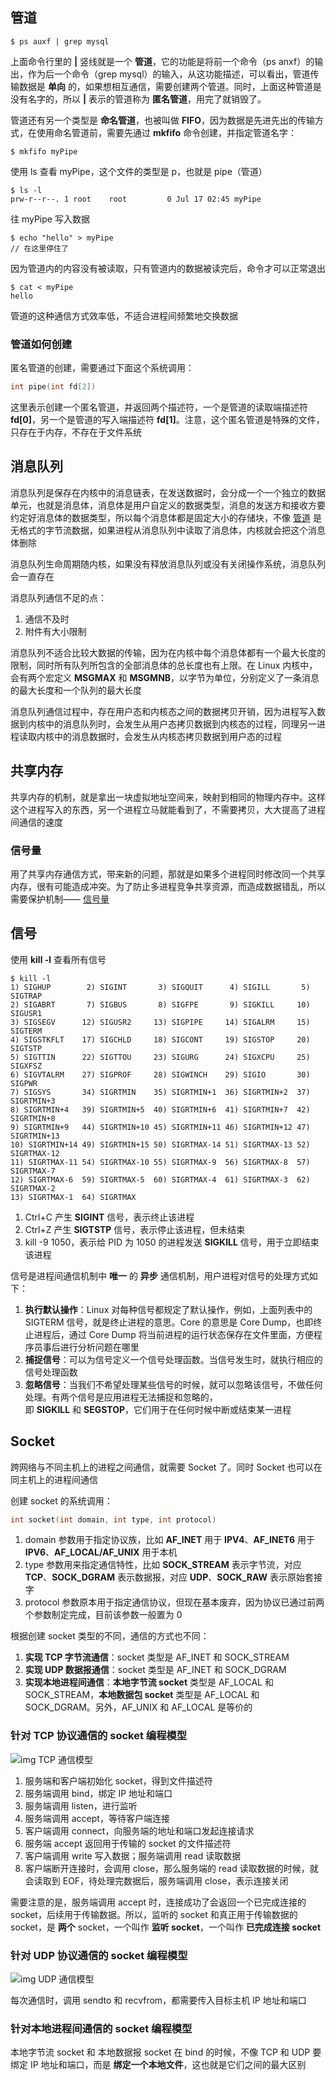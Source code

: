 ## 管道

```shell
$ ps auxf | grep mysql
```

上面命令行里的 **|** 竖线就是一个 **管道**，它的功能是将前一个命令（ps anxf）的输出，作为后一个命令（grep mysql）的输入，从这功能描述，可以看出，管道传输数据是 **单向** 的，如果想相互通信，需要创建两个管道。同时，上面这种管道是没有名字的，所以 **|** 表示的管道称为 **匿名管道**，用完了就销毁了。

管道还有另一个类型是 **命名管道**，也被叫做 **FIFO**，因为数据是先进先出的传输方式，在使用命名管道前，需要先通过 **mkfifo** 命令创建，并指定管道名字：

```shell
$ mkfifo myPipe
```

使用 ls 查看 myPipe，这个文件的类型是 p，也就是 pipe（管道）

```shell
$ ls -l
prw-r--r--. 1 root    root         0 Jul 17 02:45 myPipe
```

往 myPipe 写入数据

```shell
$ echo "hello" > myPipe
// 在这里停住了
```

因为管道内的内容没有被读取，只有管道内的数据被读完后，命令才可以正常退出

```shell
$ cat < myPipe
hello
```

管道的这种通信方式效率低，不适合进程间频繁地交换数据

### 管道如何创建

匿名管道的创建，需要通过下面这个系统调用：

```C
int pipe(int fd[2])
```

这里表示创建一个匿名管道，并返回两个描述符，一个是管道的读取端描述符 **fd\[0\]**，另一个是管道的写入端描述符 **fd\[1\]**。注意，这个匿名管道是特殊的文件，只存在于内存，不存在于文件系统

## 消息队列

消息队列是保存在内核中的消息链表，在发送数据时，会分成一个一个独立的数据单元，也就是消息体，消息体是用户自定义的数据类型，消息的发送方和接收方要约定好消息体的数据类型，所以每个消息体都是固定大小的存储块，不像 [管道](#管道) 是无格式的字节流数据，如果进程从消息队列中读取了消息体，内核就会把这个消息体删除

消息队列生命周期随内核，如果没有释放消息队列或没有关闭操作系统，消息队列会一直存在

消息队列通信不足的点：

1. 通信不及时
2. 附件有大小限制

消息队列不适合比较大数据的传输，因为在内核中每个消息体都有一个最大长度的限制，同时所有队列所包含的全部消息体的总长度也有上限。在 Linux 内核中，会有两个宏定义 **MSGMAX** 和 **MSGMNB**，以字节为单位，分别定义了一条消息的最大长度和一个队列的最大长度

消息队列通信过程中，存在用户态和内核态之间的数据拷贝开销，因为进程写入数据到内核中的消息队列时，会发生从用户态拷贝数据到内核态的过程，同理另一进程读取内核中的消息数据时，会发生从内核态拷贝数据到用户态的过程

## 共享内存

共享内存的机制，就是拿出一块虚拟地址空间来，映射到相同的物理内存中。这样这个进程写入的东西，另一个进程立马就能看到了，不需要拷贝，大大提高了进程间通信的速度

### 信号量

用了共享内存通信方式，带来新的问题，那就是如果多个进程同时修改同一个共享内存，很有可能造成冲突。为了防止多进程竞争共享资源，而造成数据错乱，所以需要保护机制—— [信号量](互斥与同步#信号量)

## 信号

使用 **kill -l** 查看所有信号

```shell
$ kill -l
1) SIGHUP        2) SIGINT       3) SIGQUIT      4) SIGILL       5) SIGTRAP
2) SIGABRT       7) SIGBUS       8) SIGFPE       9) SIGKILL     10) SIGUSR1
3) SIGSEGV      12) SIGUSR2     13) SIGPIPE     14) SIGALRM     15) SIGTERM
4) SIGSTKFLT    17) SIGCHLD     18) SIGCONT     19) SIGSTOP     20) SIGTSTP
5) SIGTTIN      22) SIGTTOU     23) SIGURG      24) SIGXCPU     25) SIGXFSZ
6) SIGVTALRM    27) SIGPROF     28) SIGWINCH    29) SIGIO       30) SIGPWR
7) SIGSYS       34) SIGRTMIN    35) SIGRTMIN+1  36) SIGRTMIN+2  37) SIGRTMIN+3
8) SIGRTMIN+4   39) SIGRTMIN+5  40) SIGRTMIN+6  41) SIGRTMIN+7  42) SIGRTMIN+8
9) SIGRTMIN+9   44) SIGRTMIN+10 45) SIGRTMIN+11 46) SIGRTMIN+12 47) SIGRTMIN+13
10) SIGRTMIN+14 49) SIGRTMIN+15 50) SIGRTMAX-14 51) SIGRTMAX-13 52) SIGRTMAX-12
11) SIGRTMAX-11 54) SIGRTMAX-10 55) SIGRTMAX-9  56) SIGRTMAX-8  57) SIGRTMAX-7
12) SIGRTMAX-6  59) SIGRTMAX-5  60) SIGRTMAX-4  61) SIGRTMAX-3  62) SIGRTMAX-2
13) SIGRTMAX-1  64) SIGRTMAX
```

1. Ctrl+C 产生 **SIGINT** 信号，表示终止该进程
2. Ctrl+Z 产生 **SIGTSTP** 信号，表示停止该进程，但未结束
3. kill -9 1050，表示给 PID 为 1050 的进程发送 **SIGKILL** 信号，用于立即结束该进程

信号是进程间通信机制中 **唯一** 的 **异步** 通信机制，用户进程对信号的处理方式如下：

1. **执行默认操作**：Linux 对每种信号都规定了默认操作，例如，上面列表中的 SIGTERM 信号，就是终止进程的意思。Core 的意思是 Core Dump，也即终止进程后，通过 Core Dump 将当前进程的运行状态保存在文件里面，方便程序员事后进行分析问题在哪里
2. **捕捉信号**：可以为信号定义一个信号处理函数。当信号发生时，就执行相应的信号处理函数
3. **忽略信号**：当我们不希望处理某些信号的时候，就可以忽略该信号，不做任何处理。有两个信号是应用进程无法捕捉和忽略的，即 **SIGKILL** 和 **SEGSTOP**，它们用于在任何时候中断或结束某一进程

## Socket

跨网络与不同主机上的进程之间通信，就需要 Socket 了。同时 Socket 也可以在同主机上的进程间通信

创建 socket 的系统调用：

```C
int socket(int domain, int type, int protocol)
```

1. domain 参数用于指定协议族，比如 **AF_INET** 用于 **IPV4**、**AF_INET6** 用于 **IPV6**、**AF_LOCAL/AF_UNIX** 用于本机
2. type 参数用来指定通信特性，比如 **SOCK_STREAM** 表示字节流，对应 **TCP**、**SOCK_DGRAM** 表示数据报，对应 **UDP**、**SOCK_RAW** 表示原始套接字
3. protocol 参数原本用于指定通信协议，但现在基本废弃，因为协议已通过前两个参数制定完成，目前该参数一般置为 0

根据创建 socket 类型的不同，通信的方式也不同：

1. **实现 TCP 字节流通信**：socket 类型是 AF_INET 和 SOCK_STREAM
2. **实现 UDP 数据报通信**：socket 类型是 AF_INET 和 SOCK_DGRAM
3. **实现本地进程间通信**：**本地字节流 socket** 类型是 AF_LOCAL 和 SOCK_STREAM，**本地数据包 socket** 类型是 AF_LOCAL 和 SOCK_DGRAM。另外，AF_UNIX 和 AF_LOCAL 是等价的

### 针对 TCP 协议通信的 socket 编程模型

![img TCP 通信模型](../images/tcp通信模型.webp)

1. 服务端和客户端初始化 socket，得到文件描述符
2. 服务端调用 bind，绑定 IP 地址和端口
3. 服务端调用 listen，进行监听
4. 服务端调用 accept，等待客户端连接
5. 客户端调用 connect，向服务端的地址和端口发起连接请求
6. 服务端 accept 返回用于传输的 socket 的文件描述符
7. 客户端调用 write 写入数据；服务端调用 read 读取数据
8. 客户端断开连接时，会调用 close，那么服务端的 read 读取数据的时候，就会读取到 EOF，待处理完数据后，服务端调用 close，表示连接关闭

需要注意的是，服务端调用 accept 时，连接成功了会返回一个已完成连接的 socket，后续用于传输数据。所以，监听的 socket 和真正用于传输数据的 socket，是 **两个** socket，一个叫作 **监听 socket**，一个叫作 **已完成连接 socket**

### 针对 UDP 协议通信的 socket 编程模型

![img UDP 通信模型](../images/udp通信模型.webp)

每次通信时，调用 sendto 和 recvfrom，都需要传入目标主机 IP 地址和端口

### 针对本地进程间通信的 socket 编程模型

本地字节流 socket 和 本地数据报 socket 在 bind 的时候，不像 TCP 和 UDP 要绑定 IP 地址和端口，而是 **绑定一个本地文件**，这也就是它们之间的最大区别